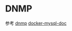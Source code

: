 # DNMP

参考 [dnmp](https://github.com/yeszao/dnmp) [docker-mysql-doc](https://dev.mysql.com/doc/refman/5.7/en/docker-mysql-more-topics.html)
